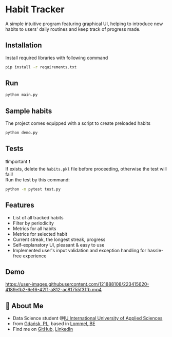 
# Habit Tracker

A simple intuitive program featuring graphical UI, helping to introduce new habits to users' daily routines and keep track of progress made. 

## Installation

Install required libraries with following command

```bash
pip install -r requirements.txt
```
    
## Run

```bash
python main.py
```

## Sample habits
The project comes equipped with a script to create preloaded habits
```bash
python demo.py
```

## Tests
❗Important ❗  
If exists, delete the ```habits.pkl``` file before proceeding, otherwise the test will fail!\
Run the test by this command:
```bash
python -m pytest test.py
```

## Features

- List of all tracked habits
- Filter by periodicity
- Metrics for all habits
- Metrics for selected habit
- Current streak, the longest streak, progress
- Self-explanatory UI, pleasant & easy to use
- Implemented user's input validation and exception handling for hassle-free experience


## Demo 
https://user-images.githubusercontent.com/121888108/223415620-4189efb2-6ef6-42f1-a812-ac81755f31fb.mp4

## 🚀 About Me
- Data Science student @[IU International University of Applied Sciences](http://iu.org)
- from [Gdańsk, PL](https://www.google.com/search?q=Gda%C5%84sk%2C+PL), based in 
[Lommel, BE](https://www.google.com/search?q=Lommel%2C+BE)
- Find me on [GitHub](https://github.com/wojtek-chanas), [LinkedIn](https://www.linkedin.com/in/wojciech-chanas-b0371624b/)



